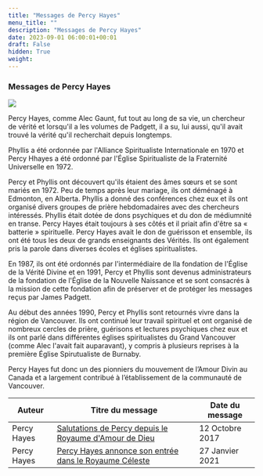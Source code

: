 ```yaml
---
title: "Messages de Percy Hayes"
menu_title: ""
description: "Messages de Percy Hayes"
date: 2023-09-01 06:00:01+00:01
draft: False
hidden: True
weight:
---
```

### Messages de Percy Hayes

![](/fr-contemporary-messages/fr-contemporary-messages-by-elders/fr-percy-and-phyllis-hayes.jpg)

Percy Hayes, comme Alec Gaunt, fut tout au long de sa vie, un chercheur de vérité et lorsqu'il a les volumes de Padgett, il a su, lui aussi, qu'il avait trouvé la vérité qu'il recherchait depuis longtemps.

Phyllis a été ordonnée par l'Alliance Spiritualiste Internationale en 1970 et Percy Hhayes a été ordonné par l'Église Spiritualiste de la Fraternité Universelle en 1972.

Percy et Phyllis ont découvert qu'ils étaient des âmes sœurs et se sont mariés en 1972. Peu de temps après leur mariage, ils ont déménagé à Edmonton, en Alberta. Phyllis a donné des conférences chez eux et ils ont organisé divers groupes de prière hebdomadaires avec des chercheurs intéressés. Phyllis était dotée de dons psychiques et du don de médiumnité en transe. Percy Hayes était toujours à ses côtés et il priait afin d'être sa « batterie » spirituelle. Percy Hayes avait le don de guérisson et ensemble, ils ont été tous les deux de grands enseignants des Vérités. Ils ont également pris la parole dans diverses écoles et églises spiritualistes.

En 1987, ils ont été ordonnés par l'intermédiaire de lla fondation de l'Église de la Vérité Divine et en 1991, Percy et Phyllis sont devenus administrateurs de la fondation de l'Église de la Nouvelle Naissance et se sont consacrés à la mission de cette fondation afin de préserver et de protéger les messages reçus par James Padgett.

Au début des années 1990, Percy et Phyllis sont retournés vivre dans la région de Vancouver. Ils ont continué leur travail spirituel et ont organisé de nombreux cercles de prière, guérisons et lectures psychiques chez eux et ils ont parlé dans différentes églises spiritualistes du Grand Vancouver (comme Alec l'avait fait auparavant), y compris à plusieurs reprises à la première Église Spirutualiste  de Burnaby.

Percy Hayes fut donc un des pionniers du mouvement de l’Amour Divin au Canada et a largement contribué à l’établissement de la communauté de Vancouver.

**Auteur** | **Titre du message** | **Date du message**  
---|---|---
Percy Hayes | [Salutations de Percy depuis le Royaume d'Amour de Dieu](/fr-contemporary-messages/fr-contemporary-messages-by-date-order/fr-contemporary-messages-2017/fr-2017-10-12-1-af-percy-hayes/) | 12 Octobre 2017
Percy Hayes | [Percy Hayes annonce son entrée dans le Royaume Céleste](/fr-contemporary-messages/fr-contemporary-messages-by-date-order/fr-contemporary-messages-2021/fr-2021-1-27-2-af-percy-hayes/) | 27 Janvier 2021
